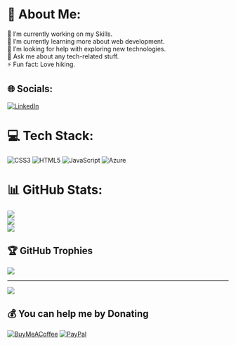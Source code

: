 # 💫 About Me:
🔭 I’m currently working on my Skills.<br>🌱 I’m currently learning more about web development.<br>🤝 I’m looking for help with exploring new technologies.<br>💬 Ask me about any tech-related stuff.<br>⚡ Fun fact: Love hiking.


## 🌐 Socials:
[![LinkedIn](https://img.shields.io/badge/LinkedIn-%230077B5.svg?logo=linkedin&logoColor=white)](https://linkedin.com/in/linkedin.com/in/stevemuiga/) 

# 💻 Tech Stack:
![CSS3](https://img.shields.io/badge/css3-%231572B6.svg?style=for-the-badge&logo=css3&logoColor=white) ![HTML5](https://img.shields.io/badge/html5-%23E34F26.svg?style=for-the-badge&logo=html5&logoColor=white) ![JavaScript](https://img.shields.io/badge/javascript-%23323330.svg?style=for-the-badge&logo=javascript&logoColor=%23F7DF1E) ![Azure](https://img.shields.io/badge/azure-%230072C6.svg?style=for-the-badge&logo=azure-devops&logoColor=white)
# 📊 GitHub Stats:
![](https://github-readme-stats.vercel.app/api?username=emuiga&theme=dark&hide_border=false&include_all_commits=false&count_private=false)<br/>
![](https://github-readme-streak-stats.herokuapp.com/?user=emuiga&theme=dark&hide_border=false)<br/>
![](https://github-readme-stats.vercel.app/api/top-langs/?username=emuiga&theme=dark&hide_border=false&include_all_commits=false&count_private=false&layout=compact)

## 🏆 GitHub Trophies
![](https://github-profile-trophy.vercel.app/?username=emuiga&theme=radical&no-frame=false&no-bg=false&margin-w=4)

---
[![](https://visitcount.itsvg.in/api?id=emuiga&icon=0&color=0)](https://visitcount.itsvg.in)

  ## 💰 You can help me by Donating
  [![BuyMeACoffee](https://img.shields.io/badge/Buy%20Me%20a%20Coffee-ffdd00?style=for-the-badge&logo=buy-me-a-coffee&logoColor=black)](https://buymeacoffee.com/https://www.buymeacoffee.com/stevemuiga) [![PayPal](https://img.shields.io/badge/PayPal-00457C?style=for-the-badge&logo=paypal&logoColor=white)](https://paypal.me/muigastephen14@gmail.com) 

  <!-- Proudly created with GPRM ( https://gprm.itsvg.in ) -->
  
